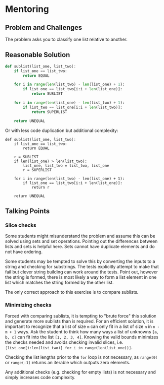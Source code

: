 # Mentoring

## Problem and Challenges

The problem asks you to classify one list relative to another.

## Reasonable Solution

```python
def sublist(list_one, list_two):
    if list_one == list_two:
        return EQUAL

    for i in range(len(list_two) - len(list_one) + 1):
        if list_one == list_two[i:i + len(list_one)]:
            return SUBLIST

    for i in range(len(list_one) - len(list_two) + 1):
        if list_two == list_one[i:i + len(list_two)]:
            return SUPERLIST

    return UNEQUAL
```

Or with less code duplication but additional complexity:

```
def sublist(list_one, list_two):
    if list_one == list_two:
        return EQUAL

    r = SUBLIST
    if len(list_one) > len(list_two):
        list_one, list_two = list_two, list_one
        r = SUPERLIST

    for i in range(len(list_two) - len(list_one) + 1):
        if list_one == list_two[i:i + len(list_one)]:
            return r

    return UNEQUAL
```

## Talking Points

### Slice checks

Some students might misunderstand the problem and assume this can be solved using sets and set operations.
Pointing out the differences between lists and sets is helpful here.
Sets cannot have duplicate elements and do not have ordering.

Some students may be tempted to solve this by converting the inputs to a string and checking for substrings.
The tests explicitly attempt to make that fail but clever string building can work around the tests.
Point out, however the string is formed, there is most likely a way to form a list element in one list which matches the string formed by the other list.

The only correct approach to this exercise is to compare sublists.

### Minimizing checks

Forced with comparing sublists, it is tempting to "brute force" this solution and generate more sublists than is required.
For an efficient solution, it is important to recognize that a list of size `m` can only fit in a list of size `n` in `n - m + 1` ways.
Ask the student to think how many ways a list of unknowns `[a, b, c]` can fit into the list `[1, 2, 3, 4]`.
Knowing the valid bounds minimizes the checks needed and avoids checking invalid slices, i.e. `[list_one[i:len(list_two)] for i in range(len(list_one))]`.

Checking the list lengths prior to the `for` loop is not necessary, as `range(0)` or `range(-1)` returns an iterable which outputs zero elements.

Any additional checks (e.g. checking for empty lists) is not necessary and simply increases code complexity.
